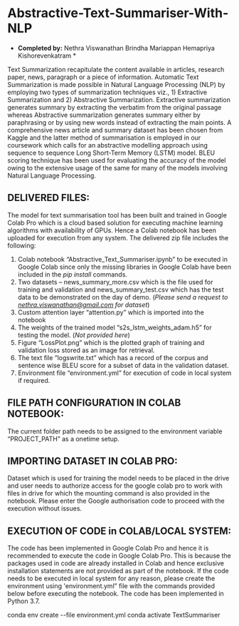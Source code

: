 # Abstractive-Text-Summariser-With-NLP
* **Completed by:** 
  Nethra Viswanathan
  Brindha Mariappan
  Hemapriya Kishorevenkatram *

Text Summarization recapitulate the content available in articles, research paper, news, paragraph or a piece of information. Automatic Text Summarization is made possible in Natural Language Processing (NLP) by employing two types of summarization techniques viz., 1) Extractive Summarization and 2) Abstractive Summarization. Extractive summarization generates summary by extracting the verbatim from the original passage whereas Abstractive summarization generates summary either by paraphrasing or by using new words instead of extracting the main points. A comprehensive news article and summary dataset has been chosen from Kaggle and the latter method of summarisation is employed in our coursework which calls for an abstractive modelling approach using sequence to sequence Long Short-Term Memory (LSTM) model. BLEU scoring technique has been used for evaluating the accuracy of the model owing to the extensive usage of the same for many of the models involving Natural Language Processing.

## DELIVERED FILES:
The model for text summarisation tool has been built and trained in Google Colab Pro which is a cloud
based solution for executing machine learning algorithms with availability of GPUs. Hence a Colab
notebook has been uploaded for execution from any system. The delivered zip file includes the
following:
1. Colab notebook “Abstractive_Text_Summariser.ipynb” to be executed in Google Colab since
only the missing libraries in Google Colab have been included in the *pip install* commands.
2. Two datasets – news_summary_more.csv which is the file used for training and validation and
news_summary_test.csv which has the test data to be demonstrated on the day of demo. (*Please send a request to nethra.viswanathan@gmail.com for dataset*)
3. Custom attention layer “attention.py” which is imported into the notebook
4. The weights of the trained model “s2s_lstm_weights_adam.h5” for testing the model. (*Not provided here*)
5. Figure “LossPlot.png” which is the plotted graph of training and validation loss stored as an
image for retrieval.
6. The text file “logswrite.txt” which has a record of the corpus and sentence wise BLEU score for a
subset of data in the validation dataset.
7. Environment file “environment.yml” for execution of code in local system if required.

## FILE PATH CONFIGURATION IN COLAB NOTEBOOK:
The current folder path needs to be assigned to the environment variable “PROJECT_PATH” as a onetime setup.

## IMPORTING DATASET IN COLAB PRO:
Dataset which is used for training the model needs to be placed in the drive and user needs to authorize
access for the google colab pro to work with files in drive for which the mounting command is also
provided in the notebook. Please enter the Google authorisation code to proceed with the execution
without issues.

## EXECUTION OF CODE in COLAB/LOCAL SYSTEM:
The code has been implemented in Google Colab Pro and hence it is recommended to execute the code
in Google Colab Pro. This is because the packages used in code are already installed in Colab and hence
exclusive installation statements are not provided as part of the notebook.
If the code needs to be executed in local system for any reason, please create the environment using
'environment.yml” file with the commands provided below before executing the notebook. The code has
been implemented in Python 3.7.

conda env create --file environment.yml
conda activate TextSummariser

